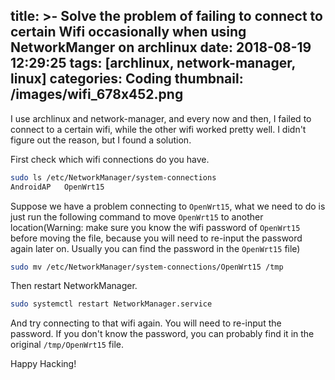 title: >-
  Solve the problem of failing to connect to certain Wifi occasionally when
  using NetworkManger on archlinux
date: 2018-08-19 12:29:25
tags: [archlinux, network-manager, linux]
categories: Coding
thumbnail: /images/wifi_678x452.png
---

I use archlinux and network-manager, and every now and then, I failed to connect to a certain wifi, while the other wifi worked pretty well. I didn't figure out the reason, but I found a solution.

First check which wifi connections do you have.

```bash
sudo ls /etc/NetworkManager/system-connections
AndroidAP	OpenWrt15
```

Suppose we have a problem connecting to `OpenWrt15`, what we need to do is just run the following command to move `OpenWrt15` to another location(Warning: make sure you know the wifi password of `OpenWrt15` before moving the file, because you will need to re-input the password again later on. Usually you can find the password in the `OpenWrt15` file)

```bash
sudo mv /etc/NetworkManager/system-connections/OpenWrt15 /tmp
```

Then restart NetworkManager.

```bash
sudo systemctl restart NetworkManager.service
```

And try connecting to that wifi again. You will need to re-input the password. If you don't know the password, you can probably find it in the original `/tmp/OpenWrt15` file.

Happy Hacking!
